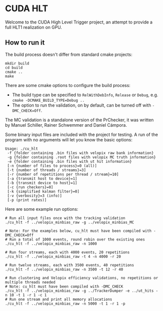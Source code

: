 CUDA HLT
========

Welcome to the CUDA High Level Trigger project, an attempt to provide
a full HLT1 realization on GPU.


How to run it
-------------

The build process doesn't differ from standard cmake projects:

    mkdir build
    cd build
    cmake ..
    make

There are some cmake options to configure the build process:

   * The build type can be specified to `RelWithDebInfo`, `Release` or `Debug`, e.g. `cmake -DCMAKE_BUILD_TYPE=Debug ..`
   * The option to run the validation, on by default, can be turned off with `-DMC_CHECK=Off`. 
   

The MC validation is a standalone version of the PrChecker, it was written by
Manuel Schiller, Rainer Schwemmer and Daniel Cámpora.

Some binary input files are included with the project for testing.
A run of the program with no arguments will let you know the basic options:

    Usage: ./cu_hlt
     -f {folder containing .bin files with velopix raw bank information}
     -g {folder containing .root files with velopix MC truth information}
     -e {folder containing .bin files with ut hit information}
     [-n {number of files to process}=0 (all)]
     [-t {number of threads / streams}=3]
     [-r {number of repetitions per thread / stream}=10]
     [-a {transmit host to device}=1]
     [-b {transmit device to host}=1]
     [-c {run checkers}=0]
     [-k {simplified kalman filter}=0]
     [-v {verbosity}=3 (info)]
     [-p (print rates)]

Here are some example run options:

    # Run all input files once with the tracking validation
    ./cu_hlt -f ../velopix_minbias_raw -g ../velopix_minbias_MC

    # Note: For the examples below, cu_hlt must have been compiled with -DMC_CHECK=Off
    # Run a total of 1000 events, round robin over the existing ones
    ./cu_hlt -f ../velopix_minbias_raw -n 1000

    # Run four streams, each with 4000 events, 20 repetitions
    ./cu_hlt -f ../velopix_minbias_raw -t 4 -n 4000 -r 20

    # Run twelve streams, each with 3500 events, 40 repetitions
    ./cu_hlt -f ../velopix_minbias_raw -n 3500 -t 12 -r 40

    # Run clustering and Velopix efficiency validations, no repetitions or multiple threads needed
    # Note: cu_hlt must have been compiled with -DMC_CHECK
    ./cu_hlt -f ../velopix_minbias_raw -g ../TrackerDumper -e ../ut_hits -n 10 -t 1 -r 1 -c 1
    # Run one stream and print all memory allocations
    ./cu_hlt -f ../velopix_minbias_raw -n 5000 -t 1 -r 1 -p
